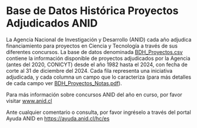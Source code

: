 # Base de Datos Histórica Proyectos Adjudicados ANID
La Agencia Nacional de Investigación y Desarrollo (ANID) cada año adjudica financiamiento para proyectos en Ciencia y Tecnología a través de sus diferentes concursos. La base de datos denominada [BDH_Proyectos.csv](https://github.com/ANID-GITHUB/Historico-de-Proyectos-Adjudicados/blob/da63cab4fa424eaaac2a108b0582c83fa4f229c1/BDH_Proyectos.csv) contiene la información disponible de proyectos adjudicados por la Agencia (antes del 2020, CONICYT) desde el año 1982 hasta el 2024, con fecha de corte al 31 de diciembre del 2024. Cada fila representa una iniciativa adjudicada, y cada columna un campo que lo caracteriza (para más detalles de cada campo ver [BDH_Proyectos_Notas.pdf](https://github.com/ANID-GITHUB/Historico-de-Proyectos-Adjudicados/blob/3f2bb98df52706fa9dd46b10bbc36cbb2573b8fc/BDH_Proyectos_Notas.pdf)).


Para más información sobre concursos ANID del año en curso, por favor visitar www.anid.cl

Ante cualquier comentario o consulta, por favor ingréselo a través del portal Ayuda ANID en https://ayuda.anid.cl/hc/es 

